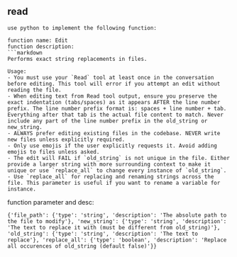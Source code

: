 

## read

```text
use python to implement the following function:

function name: Edit
function description: 
```markdown
Performs exact string replacements in files.

Usage:
- You must use your `Read` tool at least once in the conversation before editing. This tool will error if you attempt an edit without reading the file.
- When editing text from Read tool output, ensure you preserve the exact indentation (tabs/spaces) as it appears AFTER the line number prefix. The line number prefix format is: spaces + line number + tab. Everything after that tab is the actual file content to match. Never include any part of the line number prefix in the old_string or new_string.
- ALWAYS prefer editing existing files in the codebase. NEVER write new files unless explicitly required.
- Only use emojis if the user explicitly requests it. Avoid adding emojis to files unless asked.
- The edit will FAIL if `old_string` is not unique in the file. Either provide a larger string with more surrounding context to make it unique or use `replace_all` to change every instance of `old_string`.
- Use `replace_all` for replacing and renaming strings across the file. This parameter is useful if you want to rename a variable for instance.
```

function parameter and desc: 
```
{'file_path': {'type': 'string', 'description': 'The absolute path to the file to modify'}, 'new_string': {'type': 'string', 'description': 'The text to replace it with (must be different from old_string)'}, 'old_string': {'type': 'string', 'description': 'The text to replace'}, 'replace_all': {'type': 'boolean', 'description': 'Replace all occurences of old_string (default false)'}}
```
```